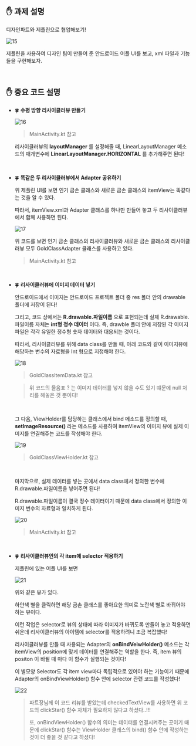 ## ✋ 과제 설명

디자인파트와 제플린으로 협업해보기!

![15](https://user-images.githubusercontent.com/31889335/69406346-41703a80-0d45-11ea-886f-fb86e77655af.PNG)

제플린을 사용하여 디자인 팀이 만들어 준 안드로이드 어플 UI를 보고, xml 파일과 기능들을 구현해보자. 

<br>

## ✋ 중요 코드 설명

- 🍀 __수평 방향 리사이클러뷰 만들기__

    ![16](https://user-images.githubusercontent.com/31889335/69406752-27832780-0d46-11ea-952d-7ec936116465.PNG)

    > MainActivity.kt 참고

    리사이클러뷰의 __layoutManager__ 를 설정해줄 때, LinearLayoutManager 메소드의 매개변수에 __LinearLayoutManager.HORIZONTAL__ 를 추가해주면 된다!

    <br>

- 🍀 __똑같은 두 리사이클러뷰에서 Adapter 공유하기__

    위 제플린 UI를 보면 인기 금손 클래스와 새로운 금손 클래스의 itemView는 똑같다는 것을 알 수 있다. 

    따라서, itemView.xml과 Adapter 클래스를 하나만 만들어 놓고 두 리사이클러뷰에서 함께 사용하면 된다.

    ![17](https://user-images.githubusercontent.com/31889335/69407207-55b53700-0d47-11ea-8651-269fbf791c71.PNG)

    위 코드를 보면 인기 금손 클래스의 리사이클러뷰와 새로운 금손 클래스의 리사이클러뷰 모두 GoldClassAdapter 클래스를 사용하고 있다.

    > MainActivity.kt 참고

    <br>

- 🍀 __리사이클러뷰에 이미지 데이터 넣기__

    안드로이드에서 이미지는 안드로이드 프로젝트 폴더 중 res 폴더 안의 drawable 폴더에 저장이 된다!

    그리고, 코드 상에서는 __R.drawable.파일이름__  으로 표현되는데 실제 R.drawable.파일이름 자체는 __int형 정수 데이터__ 이다. 즉, drawble 폴더 안에 저장된 각 이미지 파일은 각각 유일한 정수형 숫자 데이터와 대응되는 것이다. 

    따라서, 리사이클러뷰를 위해 data class를 만들 때, 아래 코드와 같이 이미지뷰에 해당하는 변수의 자료형을 Int 형으로 지정해야 한다.

    ![18](https://user-images.githubusercontent.com/31889335/69408199-ab8ade80-0d49-11ea-8238-9e11d597c62d.PNG)

    > GoldClassItemData.kt 참고

    > 위 코드의 물음표 ? 는 이미지 데이터를 넣지 않을 수도 있기 떄문에 null 처리를 해놓은 것 뿐이다!

    <br>

    그 다음, ViewHolder를 담당하는 클래스에서 bind 메소드를 정의할 때, __setImageResource()__ 라는 메소드를 사용하여 itemView의 이미지 뷰에 실제 이미지를 연결해주는 코드를 작성해야 한다.

    ![19](https://user-images.githubusercontent.com/31889335/69408201-ac237500-0d49-11ea-8d0d-c4dda79a387a.PNG)

    > GoldClassViewHolder.kt 참고

    <br>

    마지막으로, 실제 데이터를 넣는 곳에서 data class에서 정의한 변수에 R.drawable.파일이름을 넣어주면 된다!

    R.drawable.파일이름이 결국 정수 데이터이기 때문에 data class에서 정의한 이미지 변수의 자료형과 일치하게 된다.

    ![20](https://user-images.githubusercontent.com/31889335/69408200-ac237500-0d49-11ea-8b1b-c9bc18dd3539.PNG)

    > MainActivity.kt 참고

    <br>

- 🍀 __리사이클러뷰안의 각 item에 selector 적용하기__

    제플린에 있는 어플 UI를 보면 
    
    ![21](https://user-images.githubusercontent.com/31889335/69409508-6b792b00-0d4c-11ea-87eb-13b7d13f1f80.PNG)

    위와 같은 뷰가 있다. 
    
    하얀색 별을 클릭하면 해당 금손 클래스를 좋아요한 의미로 노란색 별로 바뀌어야 하는 뷰이다. 

    이런 작업은 selector로 뷰의 상태에 따라 이미지가 바뀌도록 만들어 놓고 적용하면 쉬운데 리사이클러뷰의 아이템에 selector를 적용하려니 조금 복잡했다!

    리사이클러뷰를 만들 때 사용되는 Adapter의 __onBindVeiwHolder()__ 메소드는 각 itemView의 position에 맞게 데이터를 연결해주는 역할을 한다. 즉, item 뷰의 positon 이 바뀔 때 마다 이 함수가 실행되는 것이다!

    이 별모양 Selector도 각 item view마다 독립적으로 있어야 하는 기능이기 때문에 Adapter의 onBindViewHolder() 함수 안에 selector 관련 코드를 작성했다!

    ![22](https://user-images.githubusercontent.com/31889335/69411117-a7fa5600-0d4f-11ea-95b7-00872dafb1e8.PNG)

    > 파트장님께 이 코드 리뷰를 받았는데 checkedTextView를 사용하면 위 코드의 clickStar() 함수 자체가 필요하지 않다고 하셨다..!!! 
    >
    > 또, onBindViewHolder() 함수의 의미는 데이터를 연결시켜주는 곳이기 때문에 clickStar() 함수는 ViewHolder 클래스의 bind() 함수 안에 작성하는 것이 더 좋을 것 같다고 하셨다!





